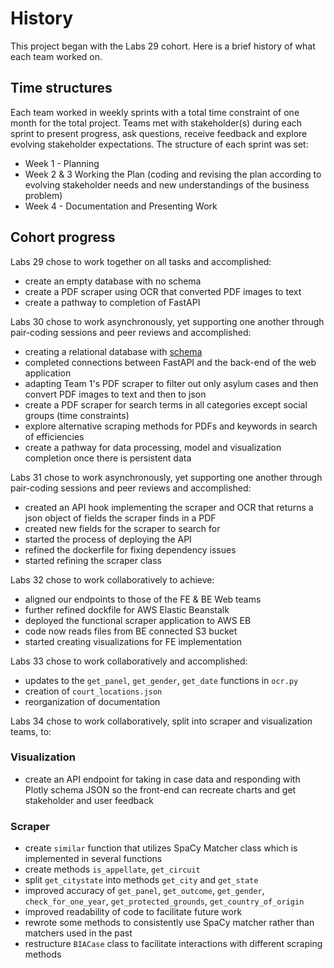 # History
This project began with the Labs 29 cohort. Here is a brief history of what each team worked on.

## Time structures
Each team worked in weekly sprints with a total time constraint of one month for the total project.  Teams met with stakeholder(s) during each sprint to present progress, ask questions, receive feedback and explore evolving stakeholder expectations.  The structure of each sprint was set:
  * Week 1 - Planning
  * Week 2 & 3 Working the Plan (coding and revising the plan according to evolving stakeholder needs and new understandings of the business problem)
  * Week 4 - Documentation and Presenting Work


## Cohort progress
Labs 29 chose to work together on all tasks and accomplished:
  * create an empty database with no schema
  * create a PDF scraper using OCR that converted PDF images to text
  * create a pathway to completion of FastAPI

Labs 30 chose to work asynchronously, yet supporting one another through pair-coding sessions and peer reviews and accomplished:
  * creating a relational database with [schema](assets/HRF_DS_DB_schema_diagram_SeanB.png)
  * completed connections between FastAPI and the back-end of the web application
  * adapting Team 1's PDF scraper to filter out only asylum cases and then convert PDF images to text and then to json
  * create a PDF scraper for search terms in all categories except social groups (time constraints)
  * explore alternative scraping methods for PDFs and keywords in search of efficiencies
  * create a pathway for data processing, model and visualization completion once there is persistent data

Labs 31 chose to work asynchronously, yet supporting one another through pair-coding sessions and peer reviews and accomplished:
  * created an API hook implementing the scraper and OCR that returns a json object of fields the scraper finds in a PDF
  * created new fields for the scraper to search for
  * started the process of deploying the API
  * refined the dockerfile for fixing dependency issues
  * started refining the scraper class

Labs 32 chose to work collaboratively to achieve:
  * aligned our endpoints to those of the FE & BE Web teams
  * further refined dockfile for AWS Elastic Beanstalk
  * deployed the functional scraper application to AWS EB
  * code now reads files from BE connected S3 bucket
  * started creating visualizations for FE implementation

Labs 33 chose to work collaboratively and accomplished:
  * updates to the `get_panel`, `get_gender`, `get_date` functions in `ocr.py`
  * creation of `court_locations.json`
  * reorganization of documentation

Labs 34 chose to work collaboratively, split into scraper and visualization teams, to:
  ### Visualization
  * create an API endpoint for taking in case data and responding with Plotly schema JSON so the front-end can recreate charts and get stakeholder and user feedback

### Scraper
  * create `similar` function that utilizes SpaCy Matcher class which is implemented in several functions
  * create methods `is_appellate`, `get_circuit`
  * split `get_citystate` into methods `get_city` and `get_state`
  * improved accuracy of `get_panel`, `get_outcome`, `get_gender`, `check_for_one_year`, `get_protected_grounds`, `get_country_of_origin`
  * improved readability of code to facilitate future work
  * rewrote some methods to consistently use SpaCy matcher rather than matchers used in the past
  * restructure `BIACase` class to facilitate interactions with different scraping methods 
  
